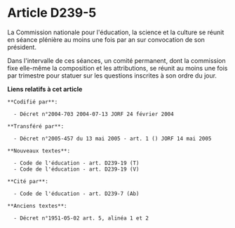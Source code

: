 # Article D239-5

La Commission nationale pour l'éducation, la science et la culture se réunit en séance plénière au moins une fois par an sur
convocation de son président.

Dans l'intervalle de ces séances, un comité permanent, dont la commission fixe elle-même la composition et les attributions,
se réunit au moins une fois par trimestre pour statuer sur les questions inscrites à son ordre du jour.

**Liens relatifs à cet article**

	**Codifié par**:

	  - Décret n°2004-703 2004-07-13 JORF 24 février 2004

	**Transféré par**:

	  - Décret n°2005-457 du 13 mai 2005 - art. 1 () JORF 14 mai 2005

	**Nouveaux textes**:

	  - Code de l'éducation - art. D239-19 (T)
	  - Code de l'éducation - art. D239-19 (V)

	**Cité par**:

	  - Code de l'éducation - art. D239-7 (Ab)

	**Anciens textes**:

	  - Décret n°1951-05-02 art. 5, alinéa 1 et 2
